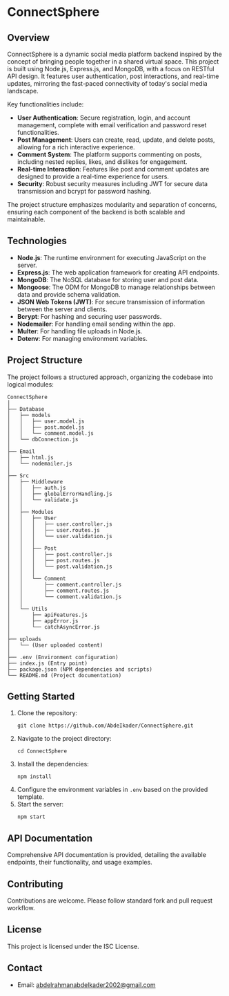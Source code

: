 
# ConnectSphere

## Overview

ConnectSphere is a dynamic social media platform backend inspired by the concept of bringing people together in a shared virtual space. This project is built using Node.js, Express.js, and MongoDB, with a focus on RESTful API design. It features user authentication, post interactions, and real-time updates, mirroring the fast-paced connectivity of today's social media landscape.

Key functionalities include:
- **User Authentication**: Secure registration, login, and account management, complete with email verification and password reset functionalities.
- **Post Management**: Users can create, read, update, and delete posts, allowing for a rich interactive experience.
- **Comment System**: The platform supports commenting on posts, including nested replies, likes, and dislikes for engagement.
- **Real-time Interaction**: Features like post and comment updates are designed to provide a real-time experience for users.
- **Security**: Robust security measures including JWT for secure data transmission and bcrypt for password hashing.

The project structure emphasizes modularity and separation of concerns, ensuring each component of the backend is both scalable and maintainable.

## Technologies

- **Node.js**: The runtime environment for executing JavaScript on the server.
- **Express.js**: The web application framework for creating API endpoints.
- **MongoDB**: The NoSQL database for storing user and post data.
- **Mongoose**: The ODM for MongoDB to manage relationships between data and provide schema validation.
- **JSON Web Tokens (JWT)**: For secure transmission of information between the server and clients.
- **Bcrypt**: For hashing and securing user passwords.
- **Nodemailer**: For handling email sending within the app.
- **Multer**: For handling file uploads in Node.js.
- **Dotenv**: For managing environment variables.

## Project Structure

The project follows a structured approach, organizing the codebase into logical modules:

```plaintext
ConnectSphere
│
├── Database
│   ├── models
│   │   ├── user.model.js
│   │   ├── post.model.js
│   │   └── comment.model.js
│   └── dbConnection.js
│
├── Email
│   ├── html.js
│   └── nodemailer.js
│
├── Src
│   ├── Middleware
│   │   ├── auth.js
│   │   ├── globalErrorHandling.js
│   │   └── validate.js
│   │
│   ├── Modules
│   │   ├── User
│   │   │   ├── user.controller.js
│   │   │   ├── user.routes.js
│   │   │   └── user.validation.js
│   │   │
│   │   ├── Post
│   │   │   ├── post.controller.js
│   │   │   ├── post.routes.js
│   │   │   └── post.validation.js
│   │   │
│   │   └── Comment
│   │       ├── comment.controller.js
│   │       ├── comment.routes.js
│   │       └── comment.validation.js
│   │
│   └── Utils
│       ├── apiFeatures.js
│       ├── appError.js
│       └── catchAsyncError.js
│
├── uploads
│   └── (User uploaded content)
│
├── .env (Environment configuration)
├── index.js (Entry point)
├── package.json (NPM dependencies and scripts)
└── README.md (Project documentation)
```

## Getting Started

1. Clone the repository:
   ```
   git clone https://github.com/AbdeIkader/ConnectSphere.git
   ```
2. Navigate to the project directory:
   ```
   cd ConnectSphere
   ```
3. Install the dependencies:
   ```
   npm install
   ```
4. Configure the environment variables in `.env` based on the provided template.
5. Start the server:
   ```
   npm start
   ```

## API Documentation

Comprehensive API documentation is provided, detailing the available endpoints, their functionality, and usage examples.

## Contributing

Contributions are welcome. Please follow standard fork and pull request workflow.

## License

This project is licensed under the ISC License.

## Contact

- Email: [abdelrahmanabdelkader2002@gmail.com](mailto:abdelrahmanabdelkader2002@gmail.com)

